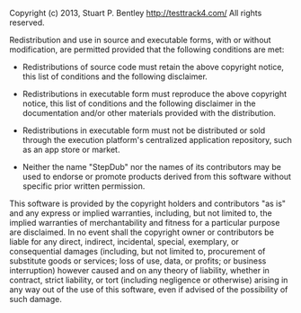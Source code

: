 Copyright (c) 2013, Stuart P. Bentley <http://testtrack4.com/>
All rights reserved.

Redistribution and use in source and executable forms, with or without
modification, are permitted provided that the following conditions are
met:

- Redistributions of source code must retain the above copyright notice,
  this list of conditions and the following disclaimer.

- Redistributions in executable form must reproduce the above copyright
  notice, this list of conditions and the following disclaimer in the
  documentation and/or other materials provided with the distribution.

- Redistributions in executable form must not be distributed or sold
  through the execution platform's centralized application repository,
  such as an app store or market.

- Neither the name "StepDub" nor the names of its contributors may
  be used to endorse or promote products derived from this software
  without specific prior written permission.

This software is provided by the copyright holders and contributors "as
is" and any express or implied warranties, including, but not limited
to, the implied warranties of merchantability and fitness for a
particular purpose are disclaimed. In no event shall the copyright owner
or contributors be liable for any direct, indirect, incidental, special,
exemplary, or consequential damages (including, but not limited to,
procurement of substitute goods or services; loss of use, data, or
profits; or business interruption) however caused and on any theory of
liability, whether in contract, strict liability, or tort (including
negligence or otherwise) arising in any way out of the use of this
software, even if advised of the possibility of such damage.
